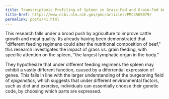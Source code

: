 ```yaml
---
title: Transcriptomic Profiling of Spleen in Grass-Fed and Grain-Fed Angus Cattle
title-href: https://www.ncbi.nlm.nih.gov/pmc/articles/PMC4569079/
permalink: posts/41.html
---
```


This research falls under a broad push by agriculture to improve cattle growth and meat quality. Its already having been demonstrated that "different feeding regimens could alter the nutritional composition of beef," this research investigates the impact of grass vs. grain feeding, with specific attention on the spleen, "the largest lymphatic organ in the body."

They hypothesize that under different feeding regimens the spleen may exhibit a vastly different function, caused by a diferrential expression of genes. This falls in line with the larger understanding of the burgeoning field of _epigenetics_, which suggests that under different environmental factors, such as diet and exercise, individuals can essentially choose their genetic code, by choosing which parts are expressed.